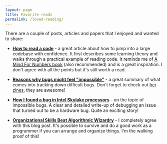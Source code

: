 ```yaml
---
layout: page
title: Favorite reads
permalink: /loved-reading/
---
```


There are a couple of posts, articles and papers that I enjoyed and wanted to share:

- **[How to read a code](https://www.iamjonas.me/2020/08/how-to-read-code.html)** - a great article about
    how to jump into a large codebase with confidence. It first describes some learning
    theory and walks through a practical example of reading code. It reminds me of [A Mind For Numbers book](https://barbaraoakley.com/books/a-mind-for-numbers/)
    (also recommended) and is a great inspiration. I don't agree with all the points but it's still worth a read.

- **[Reasons why bugs might feel "impossible"](https://jvns.ca/blog/2021/06/08/reasons-why-bugs-might-feel-impossible/)** -
  a great summary of what comes into tracking down difficult bugs. Don't forget to check out [her zines](https://wizardzines.com/), they are awesome!

- **[How I found a bug in Intel Skylake processors](http://gallium.inria.fr/blog/intel-skylake-bug/)** -
  on the topic of impossible bugs. A clear and detailed write-up of debugging an issue that turned out to be
  a hardware bug. Quite an exciting story!

- **[Organizational Skills Beat Algorithmic Wizardry](https://prog21.dadgum.com/177.html)** -
  I completely agree with this blog post. It's possible to survive and do a good work as a programmer
  if you can arrange and organize things. I'm the walking proof of this!
